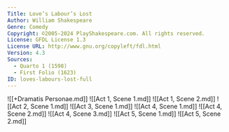 ```yaml
---
Title: Love’s Labour’s Lost
Author: William Shakespeare
Genre: Comedy
Copyright: ©2005-2024 PlayShakespeare.com. All rights reserved.
License: GFDL License 1.3
License URL: http://www.gnu.org/copyleft/fdl.html
Version: 4.3
Sources:
  - Quarto 1 (1598)
  - First Folio (1623)
ID: loves-labours-lost-full
---
```


![[+Dramatis Personae.md]]
![[Act 1, Scene 1.md]]
![[Act 1, Scene 2.md]]
![[Act 2, Scene 1.md]]
![[Act 3, Scene 1.md]]
![[Act 4, Scene 1.md]]
![[Act 4, Scene 2.md]]
![[Act 4, Scene 3.md]]
![[Act 5, Scene 1.md]]
![[Act 5, Scene 2.md]]


